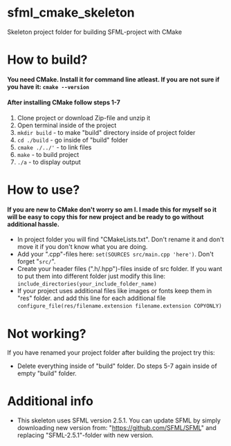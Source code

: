 # sfml_cmake_skeleton
Skeleton project folder for building SFML-project with CMake


# How to build?
#### You need CMake. Install it for command line atleast. If you are not sure if you have it: `cmake --version`
#### After installing CMake  follow steps 1-7
1. Clone project or download Zip-file and unzip it
2. Open terminal inside of the project
3. `mkdir build` -  to make "build" directory inside of project folder
4. `cd ./build` - go inside of "build" folder
5. `cmake ./../'` - to link files
6. `make` - to build project
7. `./a` - to display output

# How to use?
#### If you are new to CMake don't worry so am I. I made this for myself so it will be easy to copy this for new project and be ready to go without additional hassle.
- In project folder you will find "CMakeLists.txt". Don't rename it and don't move it if you don't know what you are doing.
- Add your ".cpp"-files here: `set(SOURCES src/main.cpp 'here')`. Don't forget "`src/`".
- Create your header files (".h/.hpp")-files inside of src folder. If you want to put them into different folder just modify this line: `include_directories(your_include_folder_name)`
- If your project uses additional files like images or fonts keep them in "res" folder. and add this line for each additional file `configure_file(res/filename.extension filename.extension COPYONLY)`


# Not working?
If you have renamed your project folder after building the project try this: 
- Delete everything inside of "build" folder. Do steps 5-7 again inside of empty "build" folder.


# Additional info
- This skeleton uses SFML version 2.5.1. You can update SFML by simply downloading new version from: "https://github.com/SFML/SFML" and replacing "SFML-2.5.1"-folder with new version.
